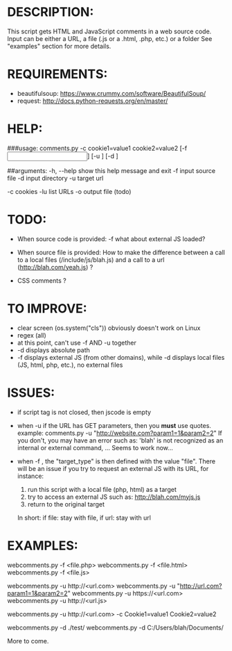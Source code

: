 DESCRIPTION:
===========
This script gets HTML and JavaScript comments in a web source code. Input can be either a URL, a file (.js or a .html, .php, etc.) or a folder
See "examples" section for more details.



REQUIREMENTS:
============
* beautifulsoup: https://www.crummy.com/software/BeautifulSoup/
* request: http://docs.python-requests.org/en/master/



HELP:
====
###usage:
comments.py -c cookie1=value1 cookie2=value2 [-f <input file>] [-u <url>] [-d <folder>]

##arguments:
  -h, --help 	show this help message and exit
  -f 			input source file
  -d 			input directory
  -u 			target url

  -c 			cookies
  -lu 			list URLs
  -o 			output file (todo)



TODO:
====
* When source code is provided:
	-f what about external JS loaded?

* When source file is provided:
	How to make the difference between a call to a local files (/include/js/blah.js) and a call to a url (http://blah.com/yeah.js) ?

* CSS comments ?


TO IMPROVE:
==========
* clear screen (os.system("cls")) obviously doesn't work on Linux
* regex (all)
* at this point, can't use -f AND -u together
* -d displays absolute path
* -f displays external JS (from other domains), while -d displays local files (JS, html, php, etc.), no external files


ISSUES:
======
- if script tag is not closed, then jscode is empty
- when -u <url> if the URL has GET parameters, then you **must** use quotes. example: 
	comments.py -u "http://website.com?param1=1&param2=2"
	If you don't, you may have an error such as: 'blah' is not recognized as an internal or external command, ...
		Seems to work now...
- when -f <file>, the "target_type" is then defined with the value "file". There will be an issue if you try to request an external JS with its URL, for instance:
	1. run this script with a local file (php, html) as a target
	2. try to access an external JS such as: http://blah.com/myjs.js
	3. return to the original target

	In short: if file: stay with file, if url: stay with url


EXAMPLES:
========
webcomments.py -f <file.php>
webcomments.py -f <file.html>
webcomments.py -f <file.js>

webcomments.py -u http://<url.com>
webcomments.py -u "http://url.com?param1=1&param2=2"
webcomments.py -u https://<url.com>
webcomments.py -u http://<url.js>

webcomments.py -u http://<url.com> -c Cookie1=value1 Cookie2=value2

webcomments.py -d ./test/
webcomments.py -d C:/Users/blah/Documents/

More to come.